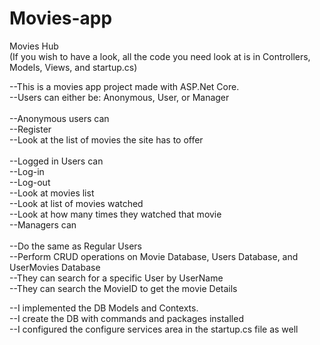 # Movies-app
Movies Hub <br />
(If you wish to have a look, all the code you need look at is in Controllers, Models, Views, and startup.cs)

--This is a movies app project made with ASP.Net Core. <br/>
--Users can either be: Anonymous, User, or Manager <br/><br/>
--Anonymous users can <br/>
  --Register <br/>
  --Look at the list of movies the site has to offer <br/><br/>
--Logged in Users can <br/>
  --Log-in <br/>
  --Log-out <br/>
  --Look at movies list <br/>
  --Look at list of movies watched <br/>
  --Look at how many times they watched that movie <br/>
--Managers can <br/><br/>
  --Do the same as Regular Users<br/>
  --Perform CRUD operations on Movie Database, Users Database, and UserMovies Database <br/>
  --They can search for a specific User by UserName <br/>
  --They can search the MovieID to get the movie Details

--I implemented the DB Models and Contexts. <br />
--I create the DB with commands and packages installed <br />
--I configured the configure services area in the startup.cs file as well <br />
